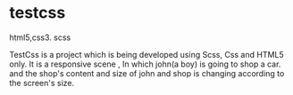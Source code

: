 # testcss
html5,css3. scss

TestCss  is a project which is being developed using Scss, Css and HTML5 only.
It is a responsive scene , In which john(a boy) is going to shop a car.
and the shop's content and size of john and shop is changing according to the screen's size.


